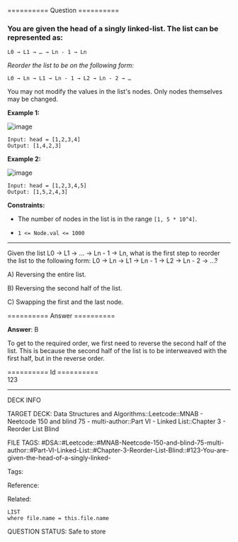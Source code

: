 ========== Question ==========  

### You are given the head of a singly linked-list. The list can be represented as:

```
L0 → L1 → … → Ln - 1 → Ln
```

_Reorder the list to be on the following form:_

```
L0 → Ln → L1 → Ln - 1 → L2 → Ln - 2 → …
```

You may not modify the values in the list's nodes. Only nodes themselves may be
changed.

**Example 1:**

![image](https://imagedelivery.net/CLfkmk9Wzy8_9HRyug4EVA/034d3a04-1ca6-4c81-8a7a-648658944600/public)

```
Input: head = [1,2,3,4]
Output: [1,4,2,3]
```

**Example 2:**

![image](https://imagedelivery.net/CLfkmk9Wzy8_9HRyug4EVA/80f9be46-c7d9-43bb-b072-3bbfd7942500/public)

```
Input: head = [1,2,3,4,5]
Output: [1,5,2,4,3]
```

**Constraints:**

- The number of nodes in the list is in the range `[1, 5 * 10^4]`.

- `1 <= Node.val <= 1000`

---

Given the list L0 → L1 → … → Ln - 1 → Ln, what is the first step to reorder the
list to the following form: L0 → Ln → L1 → Ln - 1 → L2 → Ln - 2 → …?

A) Reversing the entire list.

B) Reversing the second half of the list.

C) Swapping the first and the last node.  

========== Answer ==========  

**Answer**: B

To get to the required order, we first need to reverse the second half of the
list. This is because the second half of the list is to be interweaved with the
first half, but in the reverse order.

========== Id ==========  
123

---

DECK INFO

TARGET DECK: Data Structures and Algorithms::Leetcode::MNAB - Neetcode 150 and blind 75 - multi-author::Part VI - Linked List::Chapter 3 - Reorder List Blind

FILE TAGS: #DSA::#Leetcode::#MNAB-Neetcode-150-and-blind-75-multi-author::#Part-VI-Linked-List::#Chapter-3-Reorder-List-Blind::#123-You-are-given-the-head-of-a-singly-linked-

Tags:

Reference:

Related:

```dataview
LIST
where file.name = this.file.name
```
QUESTION STATUS: Safe to store

